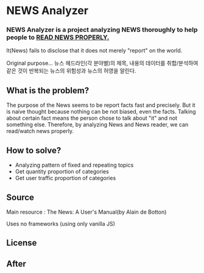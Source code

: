 # NEWS Analyzer

### NEWS Analyzer is a project analyzing NEWS thoroughly to help people to <ins>READ NEWS PROPERLY.</ins>

It(News) fails to disclose that it does not merely "report" on the world.

Original purpose...
뉴스 헤드라인(각 분야별)의 제목, 내용의 데이터를 취합/분석하여 같은 것이 반복되는 뉴스의 위험성과 뉴스의 허영을 알린다.

## What is the problem?

The purpose of the News seems to be report facts fast and precisely. But it is naive thought because nothing can be not biased, even the facts. Talking about certain fact means the person chose to talk about "it" and not something else. Therefore, by analyzing News and News reader, we can read/watch news properly.

## How to solve?

- Analyzing pattern of fixed and repeating topics
- Get quantity proportion of categories
- Get user traffic proportion of categories

## Source

Main resource : The News: A User's Manual(by Alain de Botton)

Uses no frameworks (using only vanilla JS)

## License

## After
